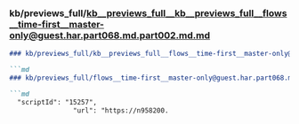 ### kb/previews_full/kb__previews_full__kb__previews_full__flows__time-first__master-only@guest.har.part068.md.part002.md.md

```md
### kb/previews_full/kb__previews_full__flows__time-first__master-only@guest.har.part068.md.part002.md

```md
### kb/previews_full/flows__time-first__master-only@guest.har.part068.md (part 002)

```md
  "scriptId": "15257",
                "url": "https://n958200.
```

```

```

```
